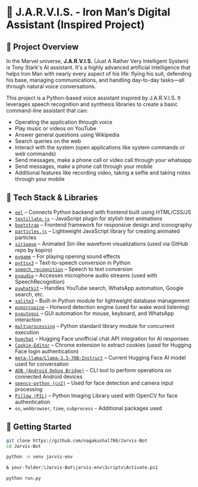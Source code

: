 # 🦾 J.A.R.V.I.S. - Iron Man’s Digital Assistant (Inspired Project)

## 🧠 Project Overview

In the Marvel universe, **J.A.R.V.I.S.** (Just A Rather Very Intelligent System) is Tony Stark's AI assistant. It's a highly advanced artificial intelligence that helps Iron Man with nearly every aspect of his life: flying his suit, defending his base, managing communications, and handling day-to-day tasks—all through natural voice conversations.

This project is a Python-based voice assistant inspired by J.A.R.V.I.S. It leverages speech recognition and synthesis libraries to create a basic command-line assistant that can:

- Operating the application through voice
- Play music or videos on YouTube
- Answer general questions using Wikipedia
- Search queries on the web
- Interact with the system (open applications like system commands or web commands)
- Send messages, make a phone call or video call through your whatsapp
- Send messages, make a phone call through your mobile
- Additional features like recording video, taking a selfie and taking notes through your mobile  


## 🧰 Tech Stack & Libraries

* [`eel`](https://pypi.org/project/Eel/) – Connects Python backend with frontend built using HTML/CSS/JS
* [`textillate.js`](https://jsdelivr.net) – JavaScript plugin for stylish text animations
* [`bootstrap`](https://getbootstrap.com/) – Frontend framework for responsive design and iconography
* [`particles.js`](https://vincentgarreau.com/particles.js/) – Lightweight JavaScript library for creating animated particles
* [`siriwave`](https://github.com/kopiro/siriwave) – Animated Siri-like waveform visualizations (used via GitHub repo by kopiro)
* [`pygame`](https://pypi.org/project/pygame/) – For playing opening sound effects
* [`pyttsx3`](https://pypi.org/project/pyttsx3/) – Text-to-speech conversion in Python
* [`speech_recognition`](https://pypi.org/project/SpeechRecognition/) – Speech to text conversion
* [`pyaudio`](https://pypi.org/project/PyAudio/) – Accesses microphone audio streams (used with SpeechRecognition)
* [`pywhatkit`](https://pypi.org/project/pywhatkit/) – Handles YouTube search, WhatsApp automation, Google search, etc.
* [`sqlite3`](https://docs.python.org/3/library/sqlite3.html) – Built-in Python module for lightweight database management
* [`pvporcupine`](https://pypi.org/project/pvporcupine/) – Hotword detection engine (used for wake word listening)
* [`pyautogui`](https://pypi.org/project/pyautogui/) – GUI automation for mouse, keyboard, and WhatsApp interaction
* [`multiprocessing`](https://docs.python.org/3/library/multiprocessing.html) – Python standard library module for concurrent execution
* [`hugchat`](https://pypi.org/project/hugchat/) – Hugging Face unofficial chat API integration for AI responses
* [`Cookie-Editor`](https://chrome.google.com/webstore/detail/cookie-editor) – Chrome extension to extract cookies (used for Hugging Face login authentication)
* [`meta-llama/Llama-3.3-70B-Instruct`](https://huggingface.co/meta-llama/Llama-3-70b-instruct) – Current Hugging Face AI model used for conversation
* [`ADB (Android Debug Bridge)`](https://developer.android.com/tools/adb) – CLI tool to perform operations on connected Android devices
* [`opencv-python (cv2)`](https://pypi.org/project/opencv-python/) – Used for face detection and camera input processing
* [`Pillow (PIL)`](https://pypi.org/project/Pillow/) – Python Imaging Library used with OpenCV for face authentication
* `os`, `webbrowser`, `time`, `subprocess` - Additional packages used


## 🚀 Getting Started

```bash
git clone https://github.com/nagakushal786/Jarvis-Bot
cd Jarvis-Bot
```

```bash
python -m venv jarvis-env
```

```bash
& your-folder:\Jarvis-Bot\jarvis-env\Scripts\Activate.ps1
```

```bash
python run.py
```